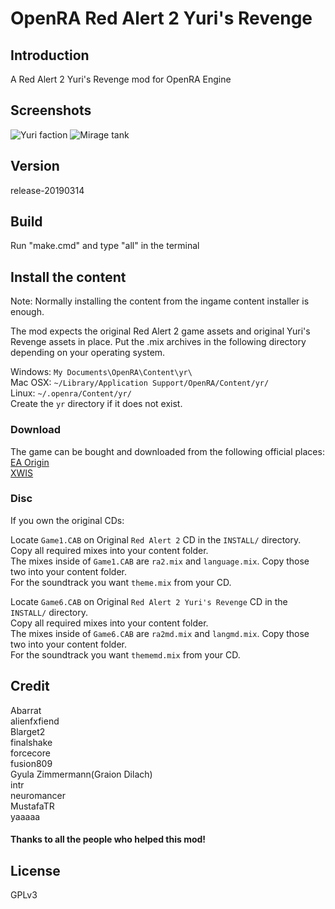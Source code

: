 # OpenRA Red Alert 2 Yuri's Revenge

## Introduction
A Red Alert 2 Yuri's Revenge mod for OpenRA Engine

## Screenshots

![Yuri faction](https://media.moddb.com/images/members/4/3399/3398047/openra-yr.1.PNG)
![Mirage tank](https://media.moddb.com/images/members/4/3399/3398047/openra-yr.PNG)

## Version
release-20190314

## Build
Run "make.cmd" and type "all" in the terminal  

## Install the content
Note: Normally installing the content from the ingame content installer is enough.

The mod expects the original Red Alert 2 game assets and original Yuri's Revenge assets in place. Put the .mix archives in the following directory depending on your operating system.

Windows: `My Documents\OpenRA\Content\yr\`  
Mac OSX: `~/Library/Application Support/OpenRA/Content/yr/`  
Linux: `~/.openra/Content/yr/`  
Create the `yr` directory if it does not exist.  

### Download  
The game can be bought and downloaded from the following official places:  
[EA Origin](https://www.origin.com/hkg/en-us/store/command-and-conquer/command-and-conquer-the-ultimate-collection)  
[XWIS](http://xwis.net/forums/index.php/topic/163831-how-to-play/)  

### Disc  
If you own the original CDs:  

Locate `Game1.CAB` on Original `Red Alert 2` CD in the `INSTALL/` directory.  
Copy all required mixes into your content folder.  
The mixes inside of `Game1.CAB` are `ra2.mix` and `language.mix`. Copy those two into your content folder.  
For the soundtrack you want `theme.mix` from your CD.  

Locate `Game6.CAB` on Original `Red Alert 2 Yuri's Revenge` CD in the `INSTALL/` directory.  
Copy all required mixes into your content folder.  
The mixes inside of `Game6.CAB` are `ra2md.mix` and `langmd.mix`. Copy those two into your content folder.  
For the soundtrack you want `thememd.mix` from your CD.  

## Credit
Abarrat  
alienfxfiend  
Blarget2  
finalshake  
forcecore  
fusion809  
Gyula Zimmermann(Graion Dilach)  
intr  
neuromancer  
MustafaTR  
yaaaaa  

#### Thanks to all the people who helped this mod!  

## License
GPLv3

